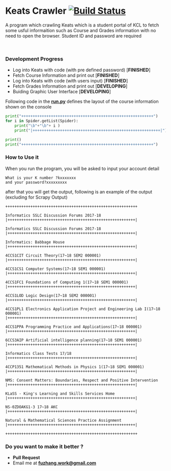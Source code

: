 # Keats Crawler [![Build Status](https://travis-ci.org/FortyIX/Keats-crawler.png?branch=master)](https://travis-ci.org/FortyIX/Keats-crawler)


A program which crawling Keats which is a student portal of KCL to fetch some usful informaition
such as Course and Grades information with no need to open the browser. Student ID and password are required

&nbsp;
&nbsp;
&nbsp;
&nbsp;


### Development Progress

* Log into Keats with code (with pre defined password) [**FINISHED**]
* Fetch Course Information and print out [**FINISHED**]
* Log into Keats with code (with users input) [**FINISHED**]
* Fetch Grades Information and print out [**DEVELOPING**]
* Buiding Graphic User Interface [**DEVELOPING**]

Following code in the **[run.py](https://github.com/FortyIX/Keats-crawler/blob/master/run.py)** defines the layout of the course information shown on the console

```python
print("++++++++++++++++++++++++++++++++++++++++++++++++++++++++++")
for i in Spider.getList(Spider):
    print("\b"+"\b"+ i )
    print("|++++++++++++++++++++++++++++++++++++++++++++++++++++++++|")

print()
print("++++++++++++++++++++++++++++++++++++++++++++++++++++++++++")
```

### How to Use it 

When you run the program, you will be asked to input your account detail 
```
What is your K number ?kxxxxxxx
and your password?xxxxxxxxx

```


after that you will get the output, following is an example of the output (excluding for Scrapy Output)

```
++++++++++++++++++++++++++++++++++++++++++++++++++++++++++

Informatics SSLC Discussion Forums 2017-18
|++++++++++++++++++++++++++++++++++++++++++++++++++++++++|

Informatics SSLC Discussion Forums 2017-18
|++++++++++++++++++++++++++++++++++++++++++++++++++++++++|

Informatics: Babbage House
|++++++++++++++++++++++++++++++++++++++++++++++++++++++++|

4CCS1CIT Circuit Theory(17~18 SEM2 000001)
|++++++++++++++++++++++++++++++++++++++++++++++++++++++++|

4CCS1CS1 Computer Systems(17~18 SEM1 000001)
|++++++++++++++++++++++++++++++++++++++++++++++++++++++++|

4CCS1FC1 Foundations of Computing 1(17~18 SEM1 000001)
|++++++++++++++++++++++++++++++++++++++++++++++++++++++++|

4CCS1LOD Logic Design(17~18 SEM2 000001)
|++++++++++++++++++++++++++++++++++++++++++++++++++++++++|

4CCS1PL1 Electronics Application Project and Engineering Lab I(17~18 000001)
|++++++++++++++++++++++++++++++++++++++++++++++++++++++++|

4CCS1PPA Programming Practice and Applications(17~18 000001)
|++++++++++++++++++++++++++++++++++++++++++++++++++++++++|

6CCS3AIP Artificial intelligence planning(17~18 SEM1 000001)
|++++++++++++++++++++++++++++++++++++++++++++++++++++++++|

Informatics Class Tests 17/18
|++++++++++++++++++++++++++++++++++++++++++++++++++++++++|

4CCP1351 Mathematical Methods in Physics 1(17~18 SEM1 000001)
|++++++++++++++++++++++++++++++++++++++++++++++++++++++++|

NMS: Consent Matters: Boundaries, Respect and Positive Intervention
|++++++++++++++++++++++++++++++++++++++++++++++++++++++++|

KLaSS - King's Learning and Skills Services Home
|++++++++++++++++++++++++++++++++++++++++++++++++++++++++|

NS-0ZDOAKG1-3 17~18 AKC
|++++++++++++++++++++++++++++++++++++++++++++++++++++++++|

Natural & Mathematical Sciences Practice Assignment
|++++++++++++++++++++++++++++++++++++++++++++++++++++++++|

++++++++++++++++++++++++++++++++++++++++++++++++++++++++++
```







### Do you want to make it better ? 

* **Pull Request**
* Email me at **fuzhang.work@gmail.com**

